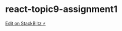 # react-topic9-assignment1

[Edit on StackBlitz ⚡️](https://stackblitz.com/edit/react-topic9-assignment1)